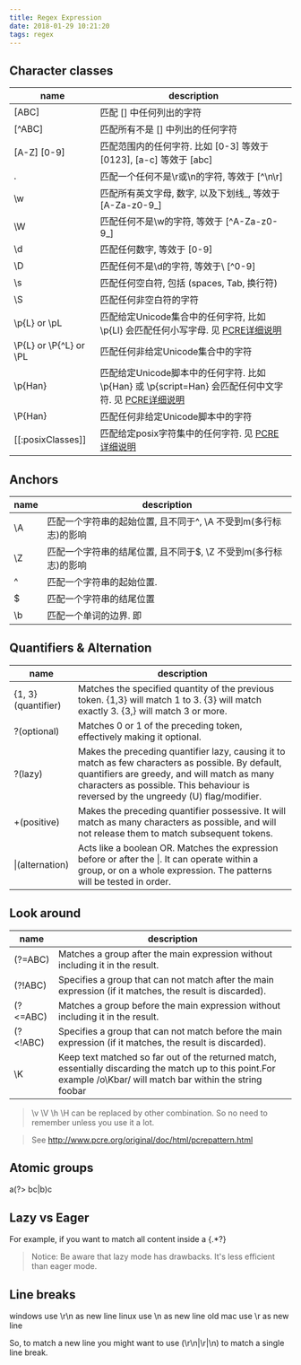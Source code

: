 ```yaml
---
title: Regex Expression
date: 2018-01-29 10:21:20
tags: regex
---
```


## Character classes

name | description
--- | ---
\[ABC\]  | 匹配 \[\] 中任何列出的字符
\[^ABC\] | 匹配所有不是 \[\] 中列出的任何字符
\[A-Z\] \[0-9\] | 匹配范围内的任何字符. 比如 \[0-3\] 等效于 \[0123\], \[a-c\] 等效于 \[abc\]
. | 匹配一个任何不是\r或\n的字符, 等效于 \[^\n\r\]
\w | 匹配所有英文字母, 数字, 以及下划线_, 等效于 \[A-Za-z0-9_\]
\W | 匹配任何不是\w的字符, 等效于 \[^A-Za-z0-9_\]
\d | 匹配任何数字, 等效于 \[0-9\]
\D | 匹配任何不是\d的字符, 等效于\ [^0-9\]
\s | 匹配任何空白符, 包括 (spaces, Tab, 换行符)
\S | 匹配任何非空白符的字符
\p{L} or \pL | 匹配给定Unicode集合中的任何字符, 比如 \p{Ll} 会匹配任何小写字母. 见 [PCRE详细说明][PCRE]
\P{L} or \P{^L} or \PL | 匹配任何非给定Unicode集合中的字符
\p{Han} | 匹配给定Unicode脚本中的任何字符. 比如 \p{Han} 或 \p{script=Han} 会匹配任何中文字符. 见 [PCRE详细说明][PCRE]
\P{Han} | 匹配任何非给定Unicode脚本中的字符
\[\[:posixClasses\]\] | 匹配给定posix字符集中的任何字符. 见 [PCRE详细说明][PCRE]

[PCRE]: http://www.pcre.org/original/doc/html/pcrepattern.html

## Anchors

name | description
--- | ---
\A | 匹配一个字符串的起始位置, 且不同于^, \A 不受到m(多行标志)的影响
\Z | 匹配一个字符串的结尾位置, 且不同于$, \Z 不受到m(多行标志)的影响
^ | 匹配一个字符串的起始位置.
$ | 匹配一个字符串的结尾位置
\b | 匹配一个单词的边界. 即

## Quantifiers & Alternation

name | description
--- | ---
{1, 3}(quantifier) | Matches the specified quantity of the previous token. {1,3} will match 1 to 3. {3} will match exactly 3. {3,} will match 3 or more.
?(optional) | Matches 0 or 1 of the preceding token, effectively making it optional.
?(lazy) | Makes the preceding quantifier lazy, causing it to match as few characters as possible. By default, quantifiers are greedy, and will match as many characters as possible. This behaviour is reversed by the ungreedy (U) flag/modifier.
+(positive) | Makes the preceding quantifier possessive. It will match as many characters as possible, and will not release them to match subsequent tokens.
\|(alternation) | Acts like a boolean OR. Matches the expression before or after the \|. It can operate within a group, or on a whole expression. The patterns will be tested in order.


## Look around

name | description
--- | ---
(?=ABC) | Matches a group after the main expression without including it in the result.
(?!ABC) | Specifies a group that can not match after the main expression (if it matches, the result is discarded).
(?<=ABC) | Matches a group before the main expression without including it in the result.
(?<!ABC) | Specifies a group that can not match before the main expression (if it matches, the result is discarded).
\K | Keep text matched so far out of the returned match, essentially discarding the match up to this point.For example /o\Kbar/ will match bar within the string foobar

>\v \V \h \H can be replaced by other combination. So no need to remember unless you use it a lot.




>  See http://www.pcre.org/original/doc/html/pcrepattern.html


## Atomic groups
a(?> bc|b)c

## Lazy vs Eager
For example, if you want to match all content inside a
{.*?}

> Notice: Be aware that lazy mode has drawbacks. It's less efficient than eager mode.

## Line breaks
windows use \r\n as new line
linux use \n as new line
old mac use \r as new line

So, to match a new line you might want to use (\r\n|\r|\n) to match a single line break.


